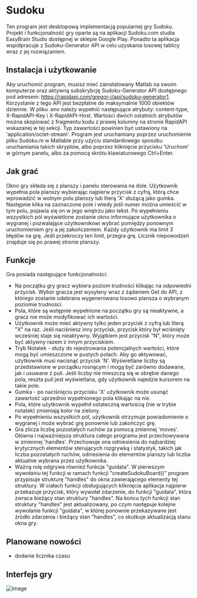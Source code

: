 # Sudoku
Ten program jest desktopową implementacją popularnej gry Sudoku. Projekt i funkcjonalność gry oparte są na aplikacji Sudoku.com studia EasyBrain Studio dostępnej w sklepie Google Play. Ponadto ta aplikacja współpracuje z Sudoku-Generator API w celu uzyskania losowej tablicy wraz z jej rozwiązaniem.

## Instalacja i użytkowanie
Aby uruchomić program, musisz mieć zainstalowany Matlab na swoim komputerze oraz aktywną subskrybcję Sudoku-Generator API dostępnego pod adresem: https://rapidapi.com/gregor-i/api/sudoku-generator1. Korzystanie z tego API jest bezpłatne do maksymalnie 1000 obiektów dziennie. W pliku .env należy wypełnić następujące atrybuty: content-type, X-RapidAPI-Key i X-RapidAPI-Host. Wartości dwóch ostatnich atrybutów można skopiować z fragmentu kodu z prawej kolumny na stronie RapidAPI wskazanej w tej sekcji. Typ zawartości powinien być ustawiony na 'application/octet-stream'. Program jest uruchamiany poprzez uruchomienie pliku Sudoku.m w Matlabie przy użyciu standardowego sposobu uruchamiania takich skryptów, albo poprzez kliknięcie przycisku 'Uruchom' w górnym panelu, albo za pomocą skrótu klawiaturowego Ctrl+Enter.

## Jak grać
Okno gry składa się z planszy i panelu sterowania na dole. Użytkownik wypełnia pola planszy wybierając najpierw przycisk z cyfrą, którą chce wprowadzić w wolnym polu planszy lub literą 'X' służącą jako gumka. Następnie klika na zaznaczone pole i wtedy jeśli numer można umieścić w tym polu, pojawia się on w jego wnętrzu jako tekst. Po wypełnieniu wszystkich pól wyświetlone zostanie okno informujące użytkownika o wygranej i pozwalające użytkownikowi wybrać pomiędzy ponownym uruchomieniem gry a jej zakończeniem. Każdy użytkownik ma limit 3 błędów na grę. Jeśli przekroczy ten limit, przegra grę. Licznik niepowodzeń znajduje się po prawej stronie planszy.

## Funkcje
Gra posiada następujące funkcjonalności:
- Na początku gry gracz wybiera poziom trudności klikając na odpowiedni przycisk. Wybór gracza jest wysyłany wraz z żądaniem Get do API, z którego zostanie odebrana wygenerowana losowo plansza o wybranym poziomie trudności.
- Pola, które są wstępnie wypełnione na początku gry są nieaktywne, a gracz nie może modyfikować ich wartości.
- Użytkownik może mieć aktywny tylko jeden przycisk z cyfrą lub literą "X" na raz. Jeśli naciśniesz inny przycisk, przycisk który był wciśnięty wcześniej staje się nieaktywny. Wyjątkiem jest przycisk "N", który może być aktywny razem z innym przyciskiem.
- Tryb Notatek - służy do rejestrowania potencjalnych wartości, które mogą być umieszczone w pustych polach. Aby go aktywować, użytkownik musi nacisnąć przycisk 'N'. Wyświetlane liczby są przedstawione w porządku rosnącym i mogą być zarówno dodawane, jak i usuwane z puli. Jeśli liczby nie mieszczą się w obrębie danego pola, reszta puli jest wyświetlana, gdy użytkownik najedzie kursorem na takie pole.
- Gumka - po naciśnięciu przycisku 'X' użytkownik może usunąć zawartość uprzednio wypełnionego pola klikając na nie.
- Pola, które użytkownik wypełnił ostateczną wartością (nie w trybie notatek) zmieniają kolor na zielony.
- Po wypełnieniu wszystkich pól, użytkownik otrzymuje powiadomienie o wygranej i może wybrać grę ponownie lub zakończyć grę.
- Gra zlicza liczbę pozostałych ruchów za pomocą zmiennej 'moves'. Główna i najważniejsza struktura całego programu jest przechowywana w zmiennej 'handles'. Przechowuje ona odniesienia do najbardziej krytycznych elementów sterujących rozgrywką i statystyk, takich jak liczba pozostałych ruchów, odniesienia do elementów planszy lub liczba aktualnie wybrana przez użytkownika.
- Ważną rolę odgrywa również funkcja "guidata". W pierwszym wywołaniu tej funkcji w ramach funkcji "createSudokuBoard()" program przypisuje strukturę "handles" do okna zawierającego elementy tej struktury. W ciałach funkcji obsługujących kliknięcia aplikacja najpierw przekazuje przycisk, który wywołał zdarzenie, do funkcji "guidata", która zwraca bieżący stan struktury "handles". Na końcu tych funkcji stan struktury "handles" jest aktualizowany, po czym następuje kolejne wywołanie funkcji "guidata", w której ponownie przekazywane jest źródło zdarzenia i bieżący stan "handles", co skutkuje aktualizacją stanu okna gry.

## Planowane nowości
- dodanie licznika czasu

## Interfejs gry
![image](https://github.com/Marcin-Ramotowski/Sudoku/assets/109000485/1e52a762-2f3f-46e2-bda2-79a97525c443)